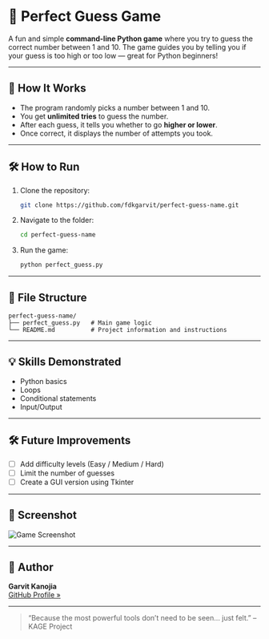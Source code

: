 # 🎯 Perfect Guess Game

A fun and simple **command-line Python game** where you try to guess the correct number between 1 and 10. The game guides you by telling you if your guess is too high or too low — great for Python beginners!

---

## 🚀 How It Works

- The program randomly picks a number between 1 and 10.
- You get **unlimited tries** to guess the number.
- After each guess, it tells you whether to go **higher or lower**.
- Once correct, it displays the number of attempts you took.

---

## 🛠️ How to Run

1. Clone the repository:
   ```bash
   git clone https://github.com/fdkgarvit/perfect-guess-name.git
   ```
2. Navigate to the folder:
   ```bash
   cd perfect-guess-name
   ```
3. Run the game:
   ```bash
   python perfect_guess.py
   ```

---

## 📁 File Structure

```
perfect-guess-name/
├── perfect_guess.py   # Main game logic
└── README.md          # Project information and instructions
```

---

## 💡 Skills Demonstrated

- Python basics
- Loops
- Conditional statements
- Input/Output

---

## 🛠️ Future Improvements

- [ ] Add difficulty levels (Easy / Medium / Hard)
- [ ] Limit the number of guesses
- [ ] Create a GUI version using Tkinter

---

## 📸 Screenshot

![Game Screenshot](add-screenshot-link-here)

---

## 🙌 Author

**Garvit Kanojia**  
[GitHub Profile »](https://github.com/fdkgarvit)

---

> “Because the most powerful tools don’t need to be seen… just felt.” – KAGE Project
